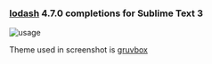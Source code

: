 ### [lodash](https://lodash.com/) 4.7.0 completions for Sublime Text 3

![usage](http://i.imgur.com/LZLqAbm.gif)

Theme used in screenshot is [gruvbox](https://packagecontrol.io/packages/gruvbox)
